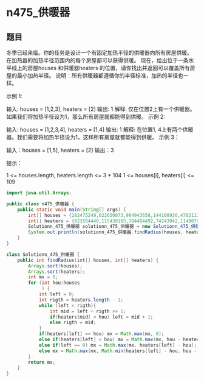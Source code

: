 # n475_供暖器

## 题目
冬季已经来临。你的任务是设计一个有固定加热半径的供暖器向所有房屋供暖。
在加热器的加热半径范围内的每个房屋都可以获得供暖。
现在，给出位于一条水平线上的房屋houses 和供暖器heaters 的位置，请你找出并返回可以覆盖所有房屋的最小加热半径。
说明：所有供暖器都遵循你的半径标准，加热的半径也一样。

示例 1:

输入: houses = [1,2,3], heaters = [2]
输出: 1
解释: 仅在位置2上有一个供暖器。如果我们将加热半径设为1，那么所有房屋就都能得到供暖。
示例 2:

输入: houses = [1,2,3,4], heaters = [1,4]
输出: 1
解释: 在位置1, 4上有两个供暖器。我们需要将加热半径设为1，这样所有房屋就都能得到供暖。
示例 3：

输入：houses = [1,5], heaters = [2]
输出：3


提示：

1 <= houses.length, heaters.length <= 3 * 104
1 <= houses[i], heaters[i] <= 109

~~~java
import java.util.Arrays;

public class n475_供暖器 {
    public static void main(String[] args) {
        int[] houses = {282475249,622650073,984943658,144108930,470211272,101027544,457850878,458777923};
        int[] heaters = {823564440,115438165,784484492,74243042,114807987,137522503,441282327,16531729,823378840,143542612};
        Solutionn_475_供暖器 solutionn_475_供暖器 = new Solutionn_475_供暖器();
        System.out.println(solutionn_475_供暖器.findRadius(houses, heaters));
    }
}

class Solutionn_475_供暖器 {
    public int findRadius(int[] houses, int[] heaters) {
        Arrays.sort(houses);
        Arrays.sort(heaters);
        int mx = 0;
        for (int hou:houses
             ) {
            int left = 0;
            int rigth = heaters.length - 1;
            while (left < rigth){
                int mid = left + rigth >> 1;
                if(heaters[mid] < hou) left = mid + 1;
                else rigth = mid;
            }
            if(heaters[left] == hou) mx = Math.max(mx, 0);
            else if(heaters[left] < hou) mx = Math.max(mx, hou - heaters[left]);
            else if(left == 0) mx = Math.max(mx, heaters[left] - hou);
            else mx = Math.max(mx, Math.min(heaters[left] - hou, hou - heaters[left - 1]));
        }
        return mx;
    }
}
~~~
